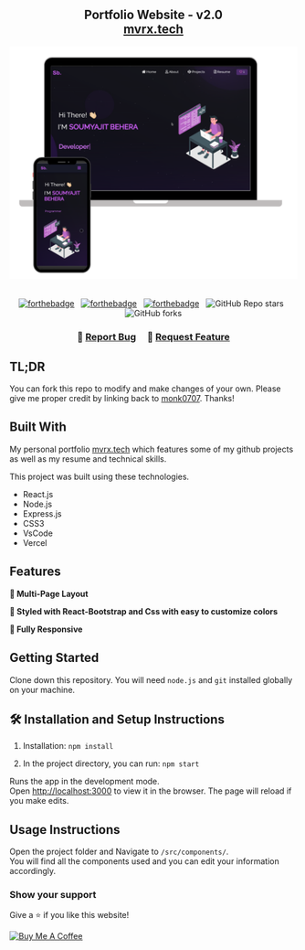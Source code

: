 <h2 align="center">
  Portfolio Website - v2.0<br/>
  <a href="https://portfolio-monk0707s-projects.vercel.app/" target="_blank">mvrx.tech</a>
</h2>
<div align="center">
  <img alt="Demo" src="./Images/readme-img1.png" />
</div>

<br/>

<center>

[![forthebadge](https://forthebadge.com/images/badges/built-with-love.svg)](https://forthebadge.com) &nbsp;
[![forthebadge](https://forthebadge.com/images/badges/made-with-javascript.svg)](https://forthebadge.com) &nbsp;
[![forthebadge](https://forthebadge.com/images/badges/open-source.svg)](https://forthebadge.com) &nbsp;
![GitHub Repo stars](https://img.shields.io/github/stars/monk0707/Portfolio?color=red&logo=github&style=for-the-badge) &nbsp;
![GitHub forks](https://img.shields.io/github/forks/monk0707/Portfolio?color=red&logo=github&style=for-the-badge)

</center>

<h3 align="center">
    🔹
    <a href="https://github.com/monk0707/Portfolio/issues">Report Bug</a> &nbsp; &nbsp;
    🔹
    <a href="https://github.com/monk0707/Portfolio/issues">Request Feature</a>
</h3>

## TL;DR

You can fork this repo to modify and make changes of your own. Please give me proper credit by linking back to [monk0707](https://github.com/monk0707/Portfolio). Thanks!

## Built With

My personal portfolio <a href="https://portfolio-monk0707s-projects.vercel.app/" target="_blank">mvrx.tech</a> which features some of my github projects as well as my resume and technical skills.<br/>

This project was built using these technologies.

- React.js
- Node.js
- Express.js
- CSS3
- VsCode
- Vercel

## Features

**📖 Multi-Page Layout**

**🎨 Styled with React-Bootstrap and Css with easy to customize colors**

**📱 Fully Responsive**

## Getting Started

Clone down this repository. You will need `node.js` and `git` installed globally on your machine.

## 🛠 Installation and Setup Instructions

1. Installation: `npm install`

2. In the project directory, you can run: `npm start`

Runs the app in the development mode.\
Open [http://localhost:3000](http://localhost:3000) to view it in the browser.
The page will reload if you make edits.

## Usage Instructions

Open the project folder and Navigate to `/src/components/`. <br/>
You will find all the components used and you can edit your information accordingly.

### Show your support

Give a ⭐ if you like this website!

<a href="https://www.buymeacoffee.com/monk0707" target="_blank"><img src="https://cdn.buymeacoffee.com/buttons/v2/default-violet.png" alt="Buy Me A Coffee" height= "60px" width= "217px" ></a>
